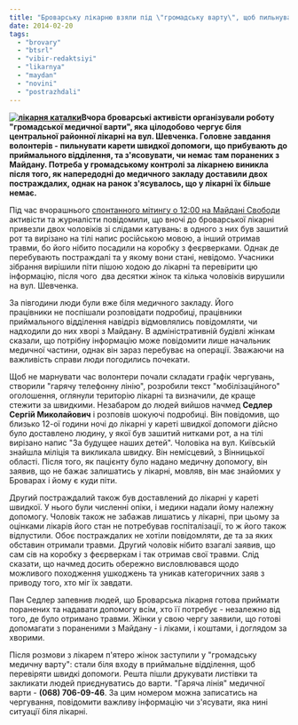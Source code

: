 ```yaml
---
title: "Броварську лікарню взяли під \"громадську варту\", щоб пильнувати поранених"
date: 2014-02-20
tags: 
  - "brovary"
  - "btsrl"
  - "vibir-redaktsiyi"
  - "likarnya"
  - "maydan"
  - "novini"
  - "postrazhdali"
---
```


**[![лікарня каталки](https://mpz.brovary.org/wp-content/uploads/2014/02/likarnya-katalki.jpg)](https://mpz.brovary.org/wp-content/uploads/2014/02/likarnya-katalki.jpg)Вчора броварські активісти організували роботу "громадської медичної варти", яка цілодобово чергує біля центральної районної лікарні на вул. Шевченка. Головне завдання волонтерів - пильнувати карети швидкої допомоги, що прибувають до приймального відділення, та з'ясовувати, чи немає там поранених з Майдану. Потреба у громадському контролі за лікарнею виникла після того, як напередодні до медичного закладу доставили двох постраждалих, однак на ранок з'ясувалось, що у лікарні їх більше немає.**

Під час вчорашнього [спонтанного мітингу о 12:00 на Майдані Свободи](https://mpz.brovary.org/brovarchani-domovilis-shhodnya-zbiratis-na-maydani-svobodi-o-12-00/) активісти та журналісти повідомили, що вночі до броварської лікарні привезли двох чоловіків зі слідами катувань: в одного з них був зашитий рот та вирізано на тілі напис російською мовою, а інший отримав травми, бо його нібито посадили на коробку з феєрверками. Однак де перебувають постраждалі та у якому вони стані, невідомо. Учасники зібрання вирішили піти пішою ходою до лікарні та перевірити цю інформацію, після чого  два десятки жінок та кілька чоловіків вирушили на вул. Шевченка.

За півгодини люди були вже біля медичного закладу. Його працівники не поспішали розповідати подробиці, працівники приймального відділення навідріз відмовлялись повідомляти, чи надходили до них хворі з Майдану. В адміністративній будівлі жінкам сказали, що потрібну інформацію може повідомити лише начальник медичної частини, однак він зараз перебуває на операції. Зважаючи на важливість справи люди погодились почекати.

Щоб не марнувати час волонтери почали складати графік чергувань, створили "гарячу телефонну лінію", розробили текст "мобілізаційного" оголошення, оглянули територію лікарні та визначили, де краще стежити за швидкими. Незабаром до людей вийшов начмед **Седлер Сергій Миколайович** і розповів шокуючі подробиці. Він повідомив, що близько 12-ої години ночі до лікарні у кареті швидкої допомоги дійсно було доставлено людину, у якої був зашитий нитками рот, а на тілі вирізано напис "За будущее наших детей". Чоловіка на вул. Київській знайшла міліція та викликала швидку. Він немісцевий, з Вінницької області. Після того, як пацієнту було надано медичну допомогу, він заявив, що не бажає залишатись у лікарні, мовляв, він має знайомих у Броварах і йому є куди піти.

Другий постраждалий також був доставлений до лікарні у кареті швидкої. У нього були численні опіки, і медики надали йому належну допомогу. Чоловік також не забажав лишатись у лікарні, при цьому за оцінками лікарів його стан не потребував госпіталізації, то ж його також відпустили. Обоє постраждалих не хотіли повідомляти, де та за яких обставин отримали травми. Другий чоловік нібито взагалі заявив, що сам сів на коробку з феєрверкам і так отримав свої травми. Слід сказати, що начмед досить обережно висловлювався щодо можливого походження ушкоджень та уникав категоричних заяв з приводу того, хто міг їх завдати.

Пан Седлер запевнив людей, що Броварська лікарня готова приймати поранених та надавати допомогу всім, хто її потребує - незалежно від того, де було отримано травми. Жінки у свою чергу заявили, що готові допомагати з пораненими з Майдану - і ліками, і коштами, і доглядом за хворими.

Після розмови з лікарем п'ятеро жінок заступили у "громадську медичну варту": стали біля входу в приймальне відділення, щоб перевіряти швидкі допомоги. Решта пішли друкувати листівки та закликати людей приєднуватись до варти. "Гаряча лінія" медичної варти - **(068) 706-09-46**. За цим номером можна записатись на чергування, повідомити важливу інформацію чи з'ясувати, яка нині ситуації біля лікарні.
